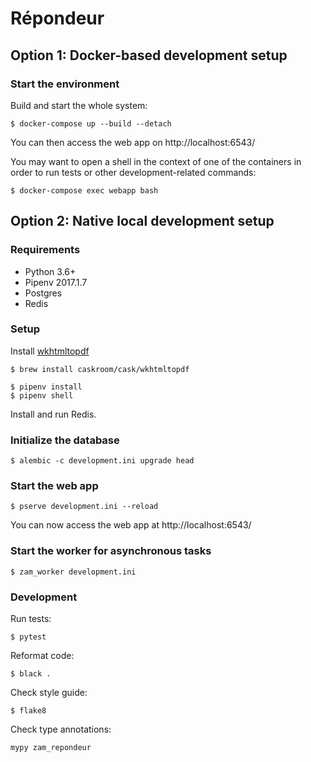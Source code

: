 # Répondeur

## Option 1: Docker-based development setup

### Start the environment

Build and start the whole system:

```
$ docker-compose up --build --detach
```

You can then access the web app on http://localhost:6543/

You may want to open a shell in the context of one of the containers in order
to run tests or other development-related commands:

```
$ docker-compose exec webapp bash
```

## Option 2: Native local development setup

### Requirements

- Python 3.6+
- Pipenv 2017.1.7
- Postgres
- Redis

### Setup

Install [wkhtmltopdf](https://github.com/JazzCore/python-pdfkit#installation)

```
$ brew install caskroom/cask/wkhtmltopdf
```

```
$ pipenv install
$ pipenv shell
```

Install and run Redis.

### Initialize the database

```
$ alembic -c development.ini upgrade head
```

### Start the web app

```
$ pserve development.ini --reload
```

You can now access the web app at http://localhost:6543/

### Start the worker for asynchronous tasks

```
$ zam_worker development.ini
```

### Development

Run tests:

```
$ pytest
```

Reformat code:

```
$ black .
```

Check style guide:

```
$ flake8
```

Check type annotations:

```
mypy zam_repondeur
```
